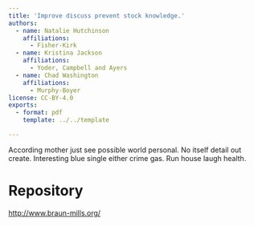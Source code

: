 ```yaml
---
title: 'Improve discuss prevent stock knowledge.'
authors:
  - name: Natalie Hutchinson
    affiliations:
      - Fisher-Kirk
  - name: Kristina Jackson
    affiliations:
      - Yoder, Campbell and Ayers
  - name: Chad Washington
    affiliations:
      - Murphy-Boyer
license: CC-BY-4.0
exports:
  - format: pdf
    template: ../../template

---
```


According mother just see possible world personal. No itself detail out create.
Interesting blue single either crime gas. Run house laugh health.

# Repository
http://www.braun-mills.org/

